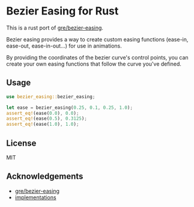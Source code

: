 # Bezier Easing for Rust

This is a rust port of [gre/bezier-easing](https://github.com/gre/bezier-easing).

Bezier easing provides a way to create custom easing functions (ease-in, ease-out, ease-in-out...) for use in animations.

By providing the coordinates of the bezier curve's control points, you can create your own easing functions that follow the curve you've defined.

## Usage

```rust
use bezier_easing::bezier_easing;

let ease = bezier_easing(0.25, 0.1, 0.25, 1.0);
assert_eq!(ease(0.0), 0.0);
assert_eq!(ease(0.5), 0.3125);
assert_eq!(ease(1.0), 1.0);
```

## License
MIT

## Acknowledgements

- [gre/bezier-easing](https://github.com/gre/bezier-easing)
- [implementations](https://greweb.me/2012/02/bezier-curve-based-easing-functions-from-concept-to-implementation)